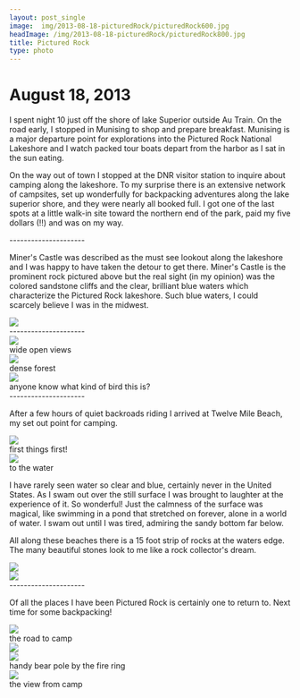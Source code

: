 ```yaml
---
layout: post_single
image: 	img/2013-08-18-picturedRock/picturedRock600.jpg
headImage: /img/2013-08-18-picturedRock/picturedRock800.jpg
title: Pictured Rock
type: photo
---
```


August 18, 2013
=================

I spent night 10 just off the shore of lake Superior outside Au Train. On the road early,
I stopped in Munising to shop and prepare breakfast. Munising is a major departure point for 
explorations into the Pictured Rock National Lakeshore and I watch packed tour boats depart 
from the harbor as I sat in the sun eating. 

On the way out of town I stopped at the DNR visitor station to inquire about camping along the 
lakeshore. To my surprise there is an extensive network of campsites, set up 
wonderfully for backpacking adventures along the lake superior shore, and they were 
nearly all booked full. I got one of the last spots at a little walk-in site toward the northern end 
of the park, paid my five dollars (!!) and was on my way. 

<div class="divider">---------------------</div>

Miner's Castle was described as the must see lookout along the lakeshore and I was happy to have taken 
the detour to get there. Miner's Castle is the prominent rock pictured above but the real sight (in 
my opinion) was the colored sandstone cliffs and the clear, brilliant blue waters which characterize 
the Pictured Rock lakeshore. Such blue waters, I could scarcely believe I was in the midwest.

<div class="img">
	<img src="/img/2013-08-18-picturedRock/picturedRockT.jpg"/>
</div>

<div class="divider">---------------------</div>

<div class="img">
	<img src="/img/2013-08-18-picturedRock/prView.jpg"/>
	<div class="caption">wide open views</div>
</div>

<div class="img">
	<img src="/img/2013-08-18-picturedRock/prForest.jpg"/>
	<div class="caption">dense forest</div>
</div>

<div class="img">
	<img src="/img/2013-08-18-picturedRock/mysteryBirds.jpg"/>
	<div class="caption">anyone know what kind of bird this is?</div>
</div>

<div class="divider">---------------------</div>

After a few hours of quiet backroads riding I arrived at Twelve Mile Beach, my set out point for camping.

<div class="img">
	<img src="/img/2013-08-18-picturedRock/beachStairs.jpg"/>
	<div class="caption">first things first!</div>
</div>

<div class="img">
	<img src="/img/2013-08-18-picturedRock/superiorShore.jpg"/>
	<div class="caption">to the water</div>
</div>

I have rarely seen water so clear and blue, certainly never in the United States. As I swam out 
over the still surface I was brought to laughter at the experience of it. So wonderful! Just 
the calmness of the surface was magical, like swimming in a pond that stretched on forever, alone 
in a world of water. I swam out until I was tired, admiring the sandy bottom far below. 

All along these beaches there is a 15 foot strip of rocks at the waters edge. The many beautiful 
stones look to me like a rock collector's dream. 

<div class="img">
	<img src="/img/2013-08-18-picturedRock/rocks.jpg"/>
</div>

<div class="img">
	<img src="/img/2013-08-18-picturedRock/rockyShore.jpg"/>
</div>

<div class="divider">---------------------</div>

Of all the places I have been Pictured Rock is certainly one to return to. Next time for 
some backpacking! 

<div class="img">
	<img src="/img/2013-08-18-picturedRock/roadToCamp.jpg"/>
	<div class="caption">the road to camp</div>
</div>

<div class="img">
	<img src="/img/2013-08-18-picturedRock/meAfterBeach.jpg"/>
</div>

<div class="img">
	<img src="/img/2013-08-18-picturedRock/campFromTent.jpg"/>
	<div class="caption">handy bear pole by the fire ring</div>
</div>

<div class="img">
	<img src="/img/2013-08-18-picturedRock/viewFromCamp.jpg"/>
	<div class="caption">the view from camp</div>
</div>


